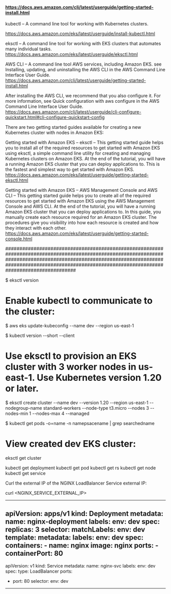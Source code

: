 

#### https://docs.aws.amazon.com/cli/latest/userguide/getting-started-install.html

kubectl – A command line tool for working with Kubernetes clusters. 

https://docs.aws.amazon.com/eks/latest/userguide/install-kubectl.html


eksctl – A command line tool for working with EKS clusters that automates many individual tasks.
https://docs.aws.amazon.com/eks/latest/userguide/eksctl.html



AWS CLI – A command line tool AWS services, including Amazon EKS. 
see Installing, updating, and uninstalling the AWS CLI in the AWS Command Line Interface User Guide. 
https://docs.aws.amazon.com/cli/latest/userguide/getting-started-install.html


After installing the AWS CLI, we recommend that you also configure it. For more information, see Quick configuration with aws configure in the AWS Command Line Interface User Guide.
https://docs.aws.amazon.com/cli/latest/userguide/cli-configure-quickstart.html#cli-configure-quickstart-config


There are two getting started guides available for creating a new Kubernetes cluster with nodes in Amazon EKS:

Getting started with Amazon EKS – eksctl – This getting started guide helps you to install all of the required resources to get started with Amazon EKS using eksctl, a simple command line utility for creating and managing Kubernetes clusters on Amazon EKS. At the end of the tutorial, you will have a running Amazon EKS cluster that you can deploy applications to. This is the fastest and simplest way to get started with Amazon EKS.
https://docs.aws.amazon.com/eks/latest/userguide/getting-started-eksctl.html


Getting started with Amazon EKS – AWS Management Console and AWS CLI – This getting started guide helps you to create all of the required resources to get started with Amazon EKS using the AWS Management Console and AWS CLI. At the end of the tutorial, you will have a running Amazon EKS cluster that you can deploy applications to. In this guide, you manually create each resource required for an Amazon EKS cluster. The procedures give you visibility into how each resource is created and how they interact with each other.
https://docs.aws.amazon.com/eks/latest/userguide/getting-started-console.html


#########################################################################################################################################################################################################################################################


$ eksctl version

# Enable kubectl to communicate to the cluster:
$ aws eks update-kubeconfig --name dev --region us-east-1

$ kubectl version --short --client

# Use eksctl to provision an EKS cluster with 3 worker nodes in us-east-1. Use Kubernetes version 1.20 or later.

$ eksctl create cluster --name dev --version 1.20 --region us-east-1 --nodegroup-name standard-workers --node-type t3.micro --nodes 3 --nodes-min 1 --nodes-max 4 --managed



$ kubectl get pods -o=name -n namepsacename | grep searchedname


# View created dev EKS cluster:

eksctl get cluster

kubectl get deployment
kubectl get pod
kubectl get rs
kubectl get node
kubectl get service

Curl the external IP of the NGINX LoadBalancer Service external IP:

curl <NGINX_SERVICE_EXTERNAL_IP>

---------------------------------------
apiVersion: apps/v1
kind: Deployment
metadata:
  name: nginx-deployment
  labels:
    env: dev
spec:
  replicas: 3
  selector:
    matchLabels:
      env: dev
  template:
    metadata:
      labels:
        env: dev
    spec:
      containers:
      - name: nginx
        image: nginx
        ports:
        - containerPort: 80
---
apiVersion: v1
kind: Service
metadata:
  name: nginx-svc
  labels:
    env: dev
spec:
  type: LoadBalancer
  ports:
  - port: 80
  selector:
    env: dev
---------------------------------------

